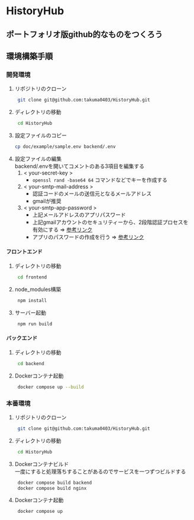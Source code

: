 # HistoryHub
## ポートフォリオ版github的なものをつくろう

## 環境構築手順
### 開発環境
1. リポジトリのクローン  
    ```bash
     git clone git@github.com:takuma0403/HistoryHub.git
2. ディレクトリの移動
    ```bash
     cd HistoryHub
3. 設定ファイルのコピー
    ```bash
    cp doc/example/sample.env backend/.env
4. 設定ファイルの編集  
   backend/.envを開いてコメントのある3項目を編集する
   1. < your-secret-key >
      - `openssl rand -base64 64` コマンドなどでキーを作成する
   2. < your-smtp-mail-address >
      - 認証コードのメールの送信元となるメールアドレス
      - gmailが推奨
   3. < your-smtp-app-password >
      - 上記メールアドレスのアプリパスワード
      - 上記gmailアカウントのセキュリティーから、2段階認証プロセスを有効にする => [参考リンク](https://support.google.com/a/answer/9176657?hl=ja)
      - アプリのパスワードの作成を行う => [参考リンク](https://support.google.com/mail/answer/185833?hl=ja)
#### フロントエンド
1. ディレクトリの移動  
    ```bash
     cd frontend
2. node_modules構築  
    ```bash
     npm install
3. サーバー起動  
    ```bash
     npm run build
#### バックエンド
1. ディレクトリの移動  
    ```bash
     cd backend
2. Dockerコンテナ起動  
    ```bash
     docker compose up --build
### 本番環境
1. リポジトリのクローン  
    ```bash
     git clone git@github.com:takuma0403/HistoryHub.git
2. ディレクトリの移動
    ```bash
     cd HistoryHub
3. Dockerコンテナビルド  
   一度にすると処理落ちすることがあるのでサービスを一つずつビルドする
    ```bash
     docker compose build backend
     docker compose build nginx
4. Dockerコンテナ起動
    ```bash
     docker compose up
